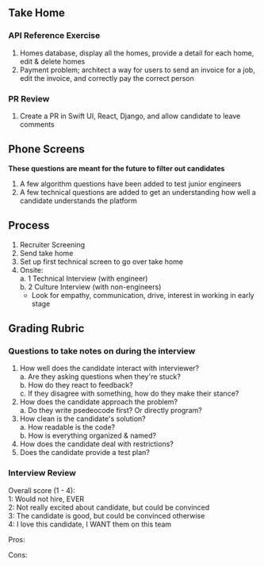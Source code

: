 ## Take Home

### API Reference Exercise
1. Homes database, display all the homes, provide a detail for each home, edit & delete homes
2. Payment problem; architect a way for users to send an invoice for a job, edit the invoice, and correctly pay the correct person

### PR Review
1. Create a PR in Swift UI, React, Django, and allow candidate to leave comments

## Phone Screens
__These questions are meant for the future to filter out candidates__
1. A few algorithm questions have been added to test junior engineers
2. A few technical questions are added to get an understanding how well a candidate understands the platform

## Process
1. Recruiter Screening
2. Send take home
3. Set up first technical screen to go over take home
4. Onsite:\
  a. 1 Technical Interview (with engineer)\
  b. 2 Culture Interview (with non-engineers)
    - Look for empathy, communication, drive, interest in working in early stage

## Grading Rubric
### Questions to take notes on during the interview
1. How well does the candidate interact with interviewer?\
  a. Are they asking questions when they're stuck?\
  b. How do they react to feedback?\
  c. If they disagree with something, how do they make their stance?
2. How does the candidate approach the problem?\
  a. Do they write psedeocode first? Or directly program?
3. How clean is the candidate's solution?\
  a. How readable is the code?\
  b. How is everything organized & named?
4. How does the candidate deal with restrictions?
5. Does the candidate provide a test plan?

### Interview Review
Overall score (1 - 4):\
1: Would not hire, EVER\
2: Not really excited about candidate, but could be convinced\
3: The candidate is good, but could be convinced otherwise\
4: I love this candidate, I WANT them on this team

Pros:

Cons:


